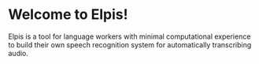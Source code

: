 # Welcome to Elpis!

Elpis is a tool for language workers with minimal computational experience
to build their own speech recognition system for automatically transcribing audio.

